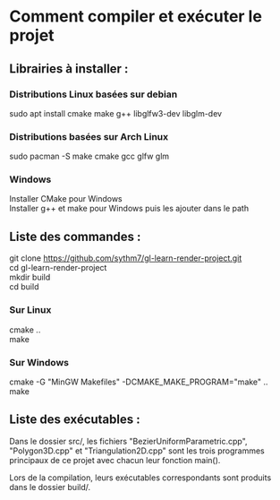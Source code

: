 # Comment compiler et exécuter le projet

## Librairies à installer :

### Distributions Linux basées sur debian
sudo apt install cmake make g++ libglfw3-dev libglm-dev

### Distributions basées sur Arch Linux
sudo pacman -S make cmake gcc glfw glm

### Windows
Installer CMake pour Windows <br>
Installer g++ et make pour Windows puis les ajouter dans le path

## Liste des commandes :
git clone https://github.com/sythm7/gl-learn-render-project.git <br>
cd gl-learn-render-project <br>
mkdir build <br>
cd build <br>

### Sur Linux 
cmake .. <br>
make

### Sur Windows
cmake -G "MinGW Makefiles" -DCMAKE_MAKE_PROGRAM="make" .. <br>
make

## Liste des exécutables :

Dans le dossier src/, les fichiers "BezierUniformParametric.cpp", "Polygon3D.cpp" et "Triangulation2D.cpp" sont les trois programmes principaux de ce projet avec chacun leur fonction main().

Lors de la compilation, leurs exécutables correspondants sont produits dans le dossier build/.
